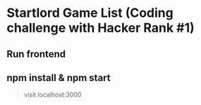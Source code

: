 # Startlord Game List (Coding challenge with Hacker Rank #1)

## Run frontend

## npm install & npm start
> visit localhost:3000
